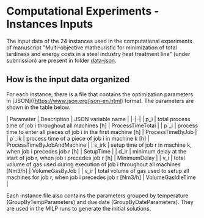 # Computational Experiments - Instances Inputs

The input data of the 24 instances used in the computational experiments of manuscript "Multi-objective matheuristic for minimization of total tardiness and energy costs in a steel industry heat treatment line" (under submission) are present in folder [data-json](data-json).

## How is the input data organized

For each instance, there is a file that contains the optimization parameters in [JSON]((https://www.json.org/json-en.html) format. The parameters are shown in the table below.

| Parameter | Description | JSON variable name |
|-|-|
| p_i | total process time of job i throughout all machines [h] | ProcessTimeTotal |
| p´_i | process time to enter all pieces of job i in the first machine [h] | ProcessTimeByJob |
| p´_ik | process time of a piece of job i in machine k [h] | ProcessTimeByJobAndMachine |
| s_irk | setup time of job r in machine k, when job i precedes job r [h] | SetupTime |
| d_ir | minimum delay at the start of job r, when job i precedes job r [h] | MinimumDelay |
| v_i | total volume of gas used during execution of job i throughout all machines [Nm3/h] | VolumeGasByJob |
| v_ir | total volume of gas used to setup all machines for job r, when job i precedes job r [Nm3/h] | VolumeGasIdleTime |

Each instance file also contains the parameters grouped by temperature (GroupByTempParameters) and due date (GroupByDateParameters). They are used in the MILP runs to generate the initial solutions.